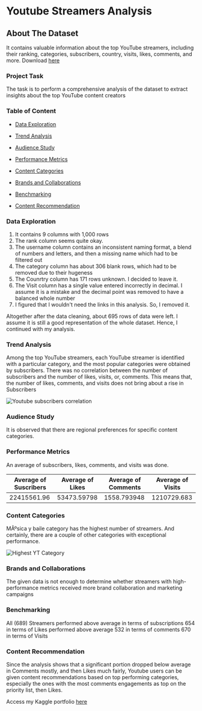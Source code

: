 # Youtube Streamers Analysis

## About The Dataset

It contains valuable information about the top YouTube streamers, including their ranking, categories, subscribers, country, visits, likes, comments, and more. Download [here](https://drive.google.com/file/d/1TRPPHAA2nn2NtpHn5GZaxKYVKzj27jQ5/view?usp=drive_link)

### Project Task

The task is to perform a comprehensive analysis of the dataset to extract insights about the top YouTube content creators

### Table of Content
- [Data Exploration](#data-exploration)

- [Trend Analysis](#trend-analysis)

- [Audience Study](#audience-study)

- [Performance Metrics](#performance-metrics)

- [Content Categories](#content-categories)

- [Brands and Collaborations](#brands-and-collaborations)

- [Benchmarking](#benchmarking) 

- [Content Recommendation](#content-recommendation)

### Data Exploration

1. It contains 9 columns with 1,000 rows
2. The rank column seems quite okay.
3. The username column contains an inconsistent naming format, a blend of numbers and letters, and then a missing name which had to be filtered out
4. The category column has about 306 blank rows, which had to be removed due to their hugeness
5. The Counrtry column has 171 rows unknown. I decided to leave it.
6. The Visit column has a single value entered incorrectly in decimal. I assume it is a mistake and the decimal point was removed to have a balanced whole number
7. I figured that I wouldn't need the links in this analysis. So, I removed it.

Altogether after the data cleaning, about 695 rows of data were left. I assume it is still a good representation of the whole dataset. Hence, I continued with my analysis.

### Trend Analysis

Among the top YouTube streamers, each YouTube streamer is identified with a particular category, and the most popular categories were obtained by subscribers. There was no correlation between the number of subscribers and the number of likes, visits, or, comments. This means that, the number of likes, comments, and visits does not bring about a rise in Subscribers 


![Youtube subscribers correlation](https://github.com/Ajkabs19/Youtube-Streamers-Analysis/assets/138918007/413c4d49-8ef0-4003-8aff-f99e562097f3)



### Audience Study

It is observed that there are regional preferences for specific content categories.

### Performance Metrics

An average of subscribers, likes, comments, and visits was done.
  
|Average of Suscribers|Average of Likes|Average of Comments|Average of Visits|
|---------------------|---------------|--------------------|-----------------|
|22415561.96|53473.59798|1558.793948|1210729.683|


### Content Categories

MÃºsica y baile category has the highest number of streamers. And certainly, there are a couple of other categories with exceptional performance.


![Highest YT Category](https://github.com/Ajkabs19/Youtube-Streamers-Analysis/assets/138918007/2dbeed1e-acd0-40ee-9db0-9f3af29e2d4f)


### Brands and Collaborations

The given data is not enough to determine whether streamers with high-performance metrics received more brand collaboration and marketing campaigns

### Benchmarking

All (689) Streamers performed above average in terms of subscriptions
654 in terms of Likes performed above average
532 in terms of comments
670 in terms of Visits


### Content Recommendation 

Since the analysis shows that a significant portion dropped below average in Comments mostly, and then Likes much fairly, Youtube users can be given content recommendations based on top performing categories, especially the ones with the most comments engagements as top on the priority list, then Likes.


Access my Kaggle portfolio [here](https://www.kaggle.com/kehindeajadi)

